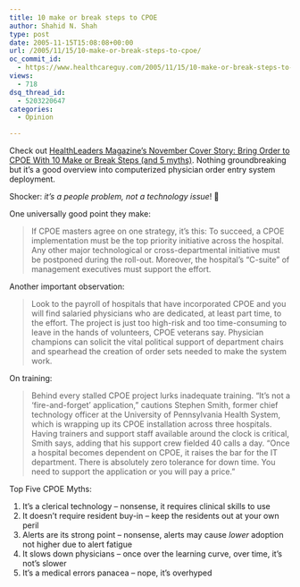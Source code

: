 ```yaml
---
title: 10 make or break steps to CPOE
author: Shahid N. Shah
type: post
date: 2005-11-15T15:08:08+00:00
url: /2005/11/15/10-make-or-break-steps-to-cpoe/
oc_commit_id:
  - https://www.healthcareguy.com/2005/11/15/10-make-or-break-steps-to-cpoe/1478768915
views:
  - 718
dsq_thread_id:
  - 5203220647
categories:
  - Opinion

---
```

Check out [HealthLeaders Magazine&#8217;s November Cover Story: Bring Order to CPOE With 10 Make or Break Steps (and 5 myths)][1]. Nothing groundbreaking but it&#8217;s a good overview into computerized physician order entry system deployment.

Shocker: _it&#8217;s a people problem, not a technology issue_! 🙂

One universally good point they make:

> If CPOE masters agree on one strategy, it&#8217;s this: To succeed, a CPOE implementation must be the top priority initiative across the hospital. Any other major technological or cross-departmental initiative must be postponed during the roll-out. Moreover, the hospital&#8217;s &#8220;C-suite&#8221; of management executives must support the effort. 

Another important observation:

> Look to the payroll of hospitals that have incorporated CPOE and you will find salaried physicians who are dedicated, at least part time, to the effort. The project is just too high-risk and too time-consuming to leave in the hands of volunteers, CPOE veterans say. Physician champions can solicit the vital political support of department chairs and spearhead the creation of order sets needed to make the system work. 

On training:

> Behind every stalled CPOE project lurks inadequate training. &#8220;It&#8217;s not a &#8216;fire-and-forget&#8217; application,&#8221; cautions Stephen Smith, former chief technology officer at the University of Pennsylvania Health System, which is wrapping up its CPOE installation across three hospitals. Having trainers and support staff available around the clock is critical, Smith says, adding that his support crew fielded 40 calls a day. &#8220;Once a hospital becomes dependent on CPOE, it raises the bar for the IT department. There is absolutely zero tolerance for down time. You need to support the application or you will pay a price.&#8221; 

Top Five CPOE Myths:

  1. It&#8217;s a clerical technology &#8211; nonsense, it requires clinical skills to use
  2. It doesn&#8217;t require resident buy-in &#8211; keep the residents out at your own peril
  3. Alerts are its strong point &#8211; nonsense, alerts may cause _lower_ adoption not higher due to alert fatigue
  4. It slows down physicians &#8211; once over the learning curve, over time, it&#8217;s not&#8217;s slower
  5. It&#8217;s a medical errors panacea &#8211; nope, it&#8217;s overhyped

 [1]: http://www.healthleaders.com/news/feature74568.html